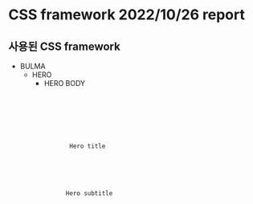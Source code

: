# CSS framework 2022/10/26 report

## 사용된 CSS framework
* BULMA    
  * HERO    
    * HERO BODY    
      <pre>
      <code>
      <section class="hero">
        <div class="hero-body">
          <p class="title">
             Hero title
          </p>
          <p class="subtitle">
            Hero subtitle
           </p>
        </div>
      </section>
